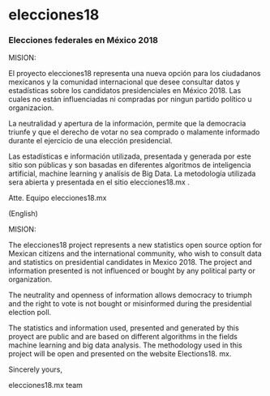 # elecciones18
### Elecciones federales en México 2018

MISION:

El proyecto elecciones18 representa una nueva opción para los ciudadanos mexicanos y la comunidad internacional que desee consultar datos 
y estadísticas sobre los candidatos presidenciales en México 2018. Las cuales no están influenciadas ni compradas por ningun partido político
u organizacion.

La neutralidad y apertura de la información, permite que la democracia triunfe y que el derecho de votar no sea comprado o malamente informado
durante el ejercicio de una elección presidencial. 

Las estadísticas e información utilizada, presentada y generada por este sitio son públicas y son basadas en diferentes algoritmos de inteligencia artificial, 
machine learning y analísis de Big Data. La metodología utilizada sera abierta y presentada en el sitio elecciones18.mx .

Atte.
Equipo elecciones18.mx

(English)

MISION:

The elecciones18 project represents a new statistics open source option for Mexican citizens and the international community,
who wish to consult data and statistics on presidential candidates in Mexico 2018. The project and information presented is not influenced
or bought by any political party or organization.

The neutrality and openness of information allows democracy to triumph and the right to vote is not bought or misinformed during the 
presidential election poll. 

The statistics and information used, presented and generated by this proyect are public and are based on different algorithms in the 
fields machine learning and big data analysis. The methodology used in this project will be open and presented on the website Elections18. mx.

Sincerely yours,

elecciones18.mx team






